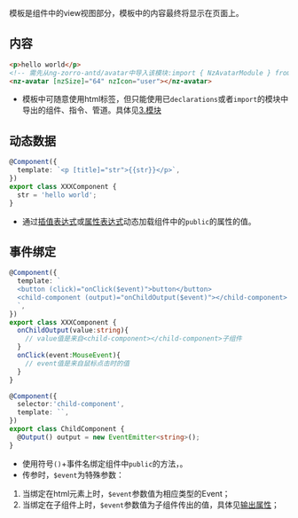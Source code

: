 模板是组件中的view视图部分，模板中的内容最终将显示在页面上。

## 内容
```html
<p>hello world</p>
<!-- 需先从ng-zorro-antd/avatar中导入该模块:import { NzAvatarModule } from 'ng-zorro-antd/avatar'; -->
<nz-avatar [nzSize]="64" nzIcon="user"></nz-avatar>
```
- 模板中可随意使用html标签，但只能使用已`declarations`或者`import`的模块中导出的组件、指令、管道。具体见[3.模块](/前端框架/angular/入门)

## 动态数据
```ts
@Component({
  template: `<p [title]="str">{{str}}</p>`,
})
export class XXXComponent {
  str = 'hello world';
}
```
- 通过[插值表达式](/前端框架/angular/入门/)或[属性表达式](/前端框架/angular/入门/)动态加载组件中的`public`的属性的值。

## 事件绑定
```ts
@Component({
  template: `
  <button (click)="onClick($event)">button</button>
  <child-component (output)="onChildOutput($event)"></child-component>
  `,
})
export class XXXComponent {
  onChildOutput(value:string){
    // value值是来自<child-component></child-component>子组件
  }
  onClick(event:MouseEvent){
    // event值是来自鼠标点击时的值
  }
}

@Component({
  selector:'child-component',
  template: ``,
})
export class ChildComponent {
  @Output() output = new EventEmitter<string>();
}
```
- 使用符号`()`+事件名绑定组件中`public`的方法，。
- 传参时，`$event`为特殊参数：
1. 当绑定在html元素上时，`$event`参数值为相应类型的Event；
2. 当绑定在子组件上时，`$event`参数值为子组件传出的值，具体见[输出属性](/前端框架/angular/入门)；